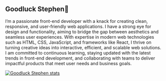## Goodluck Stephen👋

I’m a passionate front-end developer with a knack for creating clean, responsive, and user-friendly web applications. I have a strong eye for design and functionality, aiming to bridge the gap between aesthetics and seamless user experiences. With expertise in modern web technologies such as HTML, CSS, JavaScript, and frameworks like React, I thrive on turning creative ideas into interactive, efficient, and scalable web solutions. I am committed to continuous learning, staying updated with the latest trends in front-end development, and collaborating with teams to deliver impactful products that meet user needs and business goals.

[![Goodluck Stephen stats](https://github-readme-stats.vercel.app/api?username=goodluck1455)](https://github.com/goodluck1455/github-readme-stats)

